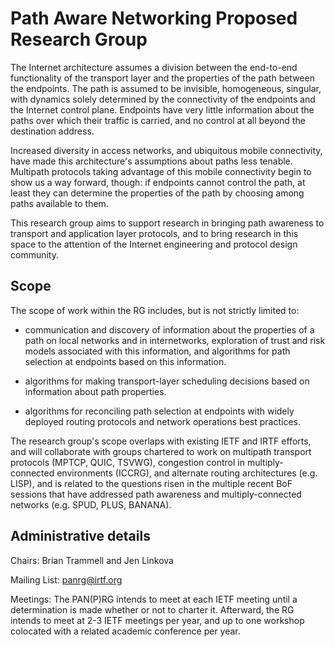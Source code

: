 Path Aware Networking Proposed Research Group
=============================================

The Internet architecture assumes a division between the end-to-end
functionality of the transport layer and the properties of the path between the
endpoints. The path is assumed to be invisible, homogeneous, singular, with
dynamics solely determined by the connectivity of the endpoints and the Internet
control plane. Endpoints have very little information about the paths over which
their traffic is carried, and no control at all beyond the destination address.

Increased diversity in access networks, and ubiquitous mobile connectivity, have
made this architecture's assumptions about paths less tenable. Multipath
protocols taking advantage of this mobile connectivity begin to show us a way
forward, though: if endpoints cannot control the path, at least they can
determine the properties of the path by choosing among paths available to them.

This research group aims to support research in bringing path awareness to
transport and application layer protocols, and to bring research in this space
to the attention of the Internet engineering and protocol design community.

Scope
-----

The scope of work within the RG includes, but is not strictly limited to:

- communication and discovery of information about the properties of a path on
 local networks and in internetworks, exploration of trust and risk models
 associated with this information, and algorithms for path selection at
 endpoints based on this information.

- algorithms for making transport-layer scheduling decisions based on
 information about path properties.

- algorithms for reconciling path selection at endpoints with widely deployed
 routing protocols and network operations best practices.

The research group's scope overlaps with existing IETF and IRTF efforts, and
will collaborate with groups chartered to work on multipath transport protocols
(MPTCP, QUIC, TSVWG), congestion control in multiply-connected environments
(ICCRG), and alternate routing architectures (e.g. LISP), and is related to
the questions risen in the multiple recent BoF sessions that have addressed
path awareness and multiply-connected networks (e.g. SPUD, PLUS, BANANA).

Administrative details
----------------------

Chairs: Brian Trammell and Jen Linkova

Mailing List: [panrg@irtf.org](mailto:panrg@irtf.org)

Meetings: The PAN(P)RG intends to meet at each IETF meeting until a
determination is made whether or not to charter it. Afterward, the RG intends to
meet at 2-3 IETF meetings per year, and up to one workshop colocated with a
related academic conference per year.
